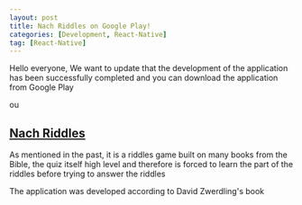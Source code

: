 ```yaml
---
layout: post
title: Nach Riddles on Google Play!
categories: [Development, React-Native]
tag: [React-Native] 
---
```


Hello everyone, We want to update that the development of the application has been successfully completed and you can download the application from Google Play

ou
<h2><a href="https://zwerd.com/NachRiddles/">Nach Riddles</a></h2>


As mentioned in the past, it is a riddles game built on many books from the Bible, the quiz itself high level and therefore is forced to learn the part of the riddles before trying to answer the riddles


The application was developed according to David Zwerdling's book
